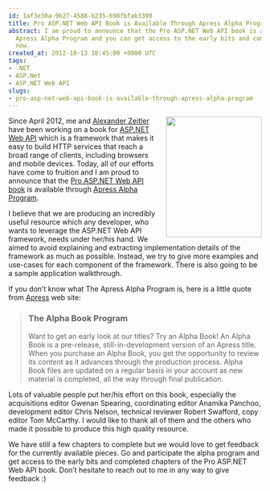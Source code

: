 ```yaml
---
id: 1af3e30a-9b27-4588-b235-698fbfab3390
title: Pro ASP.NET Web API Book is Available Through Apress Alpha Program
abstract: I am proud to announce that the Pro ASP.NET Web API book is available through
  Apress Alpha Program and you can get access to the early bits and completed chapters
  now.
created_at: 2012-10-13 10:45:00 +0000 UTC
tags:
- .NET
- ASP.Net
- ASP.NET Web API
slugs:
- pro-asp-net-web-api-book-is-available-through-apress-alpha-program
---
```


<p><a title="Pro ASP.NET Web API Book" href="http://www.apress.com/9781430247258"><img style="float: right; margin: 0px 0px 10px 10px; display: inline;" align="right" src="http://www.apress.com/media/catalog/product/cache/9/image/9df78eab33525d08d6e5fb8d27136e95/A/9/A9781430247258-3d.png" width="190" height="240" /></a>Since April 2012, me and <a href="http://blog.alexonasp.net/">Alexander Zeitler</a> have been working on a book for <a href="http://www.asp.net/web-api">ASP.NET Web API</a> which is a framework that makes it easy to build HTTP services that reach a broad range of clients, including browsers and mobile devices. Today, all of our efforts have come to fruition and I am proud to announce that the <a href="http://www.apress.com/9781430247258">Pro ASP.NET Web API book</a> is available through <a href="http://www.apress.com/alpha-products">Apress Alpha Program</a>.</p>
<p>I believe that we are producing an incredibly useful resource which any developer, who wants to leverage the ASP.NET Web API framework, needs under her/his hand. We aimed to avoid explaining and extracting implementation details of the framework as much as possible. Instead, we try to give more examples and use-cases for each component of the framework. There is also going to be a sample application walkthrough.</p>
<p>If you don&rsquo;t know what The Apress Alpha Program is, here is a little quote from <a href="http://www.apress.com/">Apress</a> web site:</p>
<blockquote>
<h3>The Alpha Book Program</h3>
<p>Want to get an early look at our titles? Try an Alpha Book! An Alpha Book is a pre-release, still-in-development version of an Apress title. When you purchase an Alpha Book, you get the opportunity to review its content as it advances through the production process. Alpha Book files are updated on a regular basis in your account as new material is completed, all the way through final publication.</p>
</blockquote>
<p>Lots of valuable people put her/his effort on this book, especially the acquisitions editor Gwenan Spearing, coordinating editor Anamika Panchoo, development editor Chris Nelson, technical reviewer Robert Swafford, copy editor Tom McCarthy. I would like to thank all of them and the others who made it possible to produce this high quality resource.</p>
<p>We have still a few chapters to complete but we would love to get feedback for the currently available pieces. Go and participate the alpha program and get access to the early bits and completed chapters of the Pro ASP.NET Web API book. Don&rsquo;t hesitate to reach out to me in any way to give feedback :)</p>